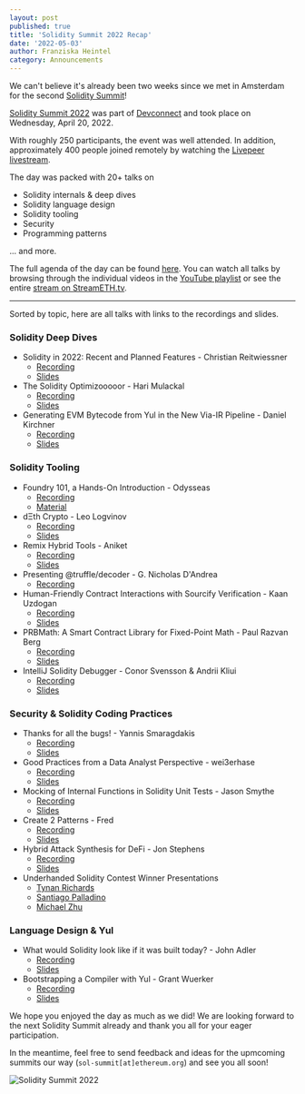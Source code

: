 ```yaml
---
layout: post
published: true
title: 'Solidity Summit 2022 Recap'
date: '2022-05-03'
author: Franziska Heintel
category: Announcements
---
```


We can't believe it's already been two weeks since we met in Amsterdam for the second [Solidity Summit](https://summit.soliditylang.org/)!

[Solidity Summit 2022](https://blog.soliditylang.org/2022/02/22/solidity-summit-2022-announcement/) was part of [Devconnect](https://devconnect.org/) and took place on Wednesday, April 20, 2022.

With roughly 250 participants, the event was well attended. In addition, approximately 400 people joined remotely by watching the [Livepeer livestream](https://streameth.tv/event/solidity-summit).

The day was packed with 20+ talks on
- Solidity internals & deep dives
- Solidity language design
- Solidity tooling
- Security
- Programming patterns

... and more.

The full agenda of the day can be found [here](https://summit.soliditylang.org/agenda.html). You can watch all talks by browsing through the individual videos in the [YouTube playlist](https://www.youtube.com/playlist?list=PLX8x7Zj6Vezl1lqBgxiQH3TFbRNZza8Fk) or see the entire [stream on StreamETH.tv](https://streameth.tv/event/solidity-summit).

---

Sorted by topic, here are all talks with links to the recordings and slides.

### Solidity Deep Dives
- Solidity in 2022: Recent and Planned Features - Christian Reitwiessner
    - [Recording](https://youtu.be/V7_qTK5LIeA)
    - [Slides](https://github.com/ethereum/solidity-summit/blob/master/2022/slides/1010_ChristianReitwiessner_Solidity%20in%202022%20Recent%20and%20Planned%20Features.pdf)
- The Solidity Optimizooooor - Hari Mulackal
    - [Recording](https://youtu.be/BWO7ij9sLuA)
    - [Slides](https://github.com/ethereum/solidity-summit/blob/master/2022/slides/1640_HariMulackal_The%20Solidity%20Optimizooooor.pdf)
- Generating EVM Bytecode from Yul in the New Via-IR Pipeline - Daniel Kirchner
    - [Recording](https://youtu.be/RJQdycaEgIE)
    - [Slides](https://github.com/ethereum/solidity-summit/blob/master/2022/slides/1705_DanielKirchner_Generating%20EVM%20Bytecode%20from%20Yul%20in%20the%20New%20via-IR%20Pipeline.pdf)

### Solidity Tooling
- Foundry 101, a Hands-On Introduction - Odysseas
    - [Recording](https://youtu.be/3QlH1YvUPT4)
    - [Material](https://github.com/ethereum/solidity-summit/tree/master/2022/slides/1210_Odysseas_foundry101)
- dΞth Crypto - Leo Logvinov
    - [Recording](https://youtu.be/PmgoZCo0CDk)
    - [Slides](https://github.com/ethereum/solidity-summit/blob/master/2022/slides/1350_LeoLogvinov_d%CE%9Eth%20Crypto.pdf)
- Remix Hybrid Tools - Aniket
    - [Recording](https://youtu.be/Pm_z-p7Wgr0)
    - [Slides](https://github.com/ethereum/solidity-summit/blob/master/2022/slides/1405_Aniket_Remix_Hybrid_Modules.pdf)
- Presenting @truffle/decoder - G. Nicholas D'Andrea
    - [Recording](https://youtu.be/dWjfzgyxTSU)
- Human-Friendly Contract Interactions with Sourcify Verification - Kaan Uzdogan
    - [Recording](https://youtu.be/TJGCAeXkFwo)
    - [Slides](https://github.com/ethereum/solidity-summit/blob/master/2022/slides/1445_KaanUzdogan_Human%20Friendly%20Contract%20Interactions%20with%20Sourcify%20Verification.pdf)
- PRBMath: A Smart Contract Library for Fixed-Point Math - Paul Razvan Berg
    - [Recording](https://youtu.be/dqbN7WlhCLg)
    - [Slides](https://github.com/ethereum/solidity-summit/blob/master/2022/slides/1515_PaulRazvanBerg_PRBMath_A_Smart_Contract_Library_for_Fixed_Point_Math.pdf)
- IntelliJ Solidity Debugger - Conor Svensson & Andrii Kliui
    - [Recording](https://youtu.be/eCzXyNZoQbc)
    - [Slides](https://github.com/ethereum/solidity-summit/blob/master/2022/slides/1530_ConorSvensson_AndriiKliui_IntelliJ%20Solidity%20Debugger.pdf)

### Security & Solidity Coding Practices
- Thanks for all the bugs! - Yannis Smaragdakis
    - [Recording](https://youtu.be/hcRY0oMscoM)
    - [Slides](https://github.com/ethereum/solidity-summit/blob/master/2022/slides/1045_YannisSmaragdakis_Thanks%20for%20all%20the%20bugs.pdf)
- Good Practices from a Data Analyst Perspective - wei3erhase
    - [Recording](https://youtu.be/-E-nG2GyDQQ)
    - [Slides](https://github.com/ethereum/solidity-summit/blob/master/2022/slides/1110_Wei%C3%9FerHase_Good%20practices%20from%20a%20Data%20Analyst%20Perspective.pdf)
- Mocking of Internal Functions in Solidity Unit Tests - Jason Smythe
    - [Recording](https://youtu.be/f-YaeM9FjlE)
    - [Slides](https://github.com/ethereum/solidity-summit/blob/master/2022/slides/1140_JasonSmythe_Solidity%20Internal%20Function%20Mocking.pdf)
- Create 2 Patterns - Fred
    - [Recording](https://youtu.be/E9usgNS6du0)
    - [Slides](https://github.com/ethereum/solidity-summit/blob/master/2022/slides/1155_Fred_Create2%20Patterns.pdf)
- Hybrid Attack Synthesis for DeFi - Jon Stephens
    - [Recording](https://youtu.be/jYQEELTQtNM)
    - [Slides](https://github.com/ethereum/solidity-summit/blob/master/2022/slides/1500_JonStephens_Hybrid_Attack_Synthesis_for_DeFi.pdf)
- Underhanded Solidity Contest Winner Presentations
    - [Tynan Richards](https://youtu.be/JicU29EBaCo)
    - [Santiago Palladino](https://youtu.be/JicU29EBaCo?t=583)
    - [Michael Zhu](https://youtu.be/JicU29EBaCo?t=919)

### Language Design & Yul
- What would Solidity look like if it was built today? - John Adler
    - [Recording](https://youtu.be/u9uCdTWg9X4)
    - [Slides](https://github.com/ethereum/solidity-summit/blob/master/2022/slides/1600_JohnAdler_What%20would%20Solidity%20look%20like%20if%20it%20was%20built%20today_.pdf)
- Bootstrapping a Compiler with Yul - Grant Wuerker
    - [Recording](https://youtu.be/8RGBB7xwaBs)
    - [Slides](https://github.com/ethereum/solidity-summit/blob/master/2022/slides/1615_GrantWuerker_Bootstrapping%20a%20Compiler%20with%20Yul.pdf)

We hope you enjoyed the day as much as we did! We are looking forward to the next Solidity Summit already and thank you all for your eager participation.

In the meantime, feel free to send feedback and ideas for the upmcoming summits our way (``sol-summit[at]ethereum.org``) and see you all soon!

![Solidity Summit 2022](/img/2022/05/solidity_summit.png)

